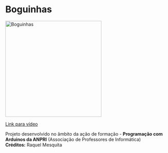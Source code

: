 # Boguinhas

<a href="https://www.youtube.com/watch?v=t2nylJp7nC8">
<img width="300" src="https://img.youtube.com/vi/t2nylJp7nC8/0.jpg" alt="Boguinhas"/>
  <p>Link para vídeo</p>
</a>
<p>
  Projeto desenvolvido no âmbito da ação de formação - <b>Programação com Arduinos da ANPRI</b> (Associação de Professores de Informática)<br>
  <b>Créditos:</b> Raquel Mesquita
</p>

